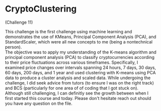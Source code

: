# CryptoClustering
(Challenge 11)

This challenge is the first challenge using machine learning and demonstrates the use of KMeans, Principal Component 
Analysis (PCA), and StandardScaler, which were all new concepts to me (being a nontechnical person).  
The objective was to apply my understanding of the K-means algorithm and principal component analysis (PCA) to classify cryptocurrencies according to their price fluctuations across various timeframes. Specifically, I examined price changes over intervals spanning 24 hours, 7 days, 30 days, 60 days, 200 days, and 1 year and used clustering with K-means using PCA data to produce a cluster analysis and scaled data.
While undergoing the challenge, I did seek advice from tutors (to ensure I was on the right track) and BCS (particularly for one area of of coding that I got stuck on). 
Although still challenging, I can definitly see the growth between when I first started this course and today. 
Please don't hesitate reach out should you have any question on the file. 
